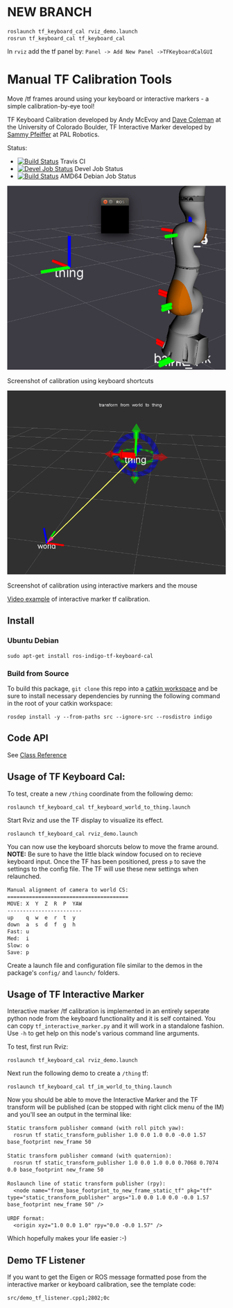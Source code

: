 # NEW BRANCH

```
roslaunch tf_keyboard_cal rviz_demo.launch
rosrun tf_keyboard_cal tf_keyboard_cal
```

In `rviz` add the tf panel by: `Panel -> Add New Panel ->TFKeyboardCalGUI`


# Manual TF Calibration Tools

Move /tf frames around using your keyboard or interactive markers - a simple calibration-by-eye tool!

TF Keyboard Calibration developed by Andy McEvoy and [Dave Coleman](http://dav.ee/) at the University of Colorado Boulder, TF Interactive Marker developed by [Sammy Pfeiffer](http://github.com/awesomebytes) at PAL Robotics.

Status:

 * [![Build Status](https://travis-ci.org/davetcoleman/tf_keyboard_cal.svg)](https://travis-ci.org/davetcoleman/tf_keyboard_cal) Travis CI
 * [![Devel Job Status](http://jenkins.ros.org/buildStatus/icon?job=devel-indigo-tf_keyboard_cal)](http://jenkins.ros.org/job/devel-indigo-tf_keyboard_cal) Devel Job Status
 * [![Build Status](http://jenkins.ros.org/buildStatus/icon?job=ros-indigo-tf-keyboard-cal_binarydeb_trusty_amd64)](http://jenkins.ros.org/job/ros-indigo-tf-keyboard-cal_binarydeb_trusty_amd64/) AMD64 Debian Job Status

![](resources/keyboard_screenshot.png)

Screenshot of calibration using keyboard shortcuts

![](resources/interactive_marker_screenshot.png)

Screenshot of calibration using interactive markers and the mouse

[Video example](https://www.youtube.com/watch?v=C9BbFv-C9Zo) of interactive marker tf calibration.

## Install

### Ubuntu Debian

    sudo apt-get install ros-indigo-tf-keyboard-cal

### Build from Source

To build this package, ``git clone`` this repo into a [catkin workspace](http://wiki.ros.org/catkin/Tutorials/create_a_workspace) and be sure to install necessary dependencies by running the following command in the root of your catkin workspace:

    rosdep install -y --from-paths src --ignore-src --rosdistro indigo

## Code API

See [Class Reference](http://docs.ros.org/indigo/api/tf_keyboard_cal/html/)

## Usage of TF Keyboard Cal:

To test, create a new ``/thing`` coordinate from the following demo:

    roslaunch tf_keyboard_cal tf_keyboard_world_to_thing.launch

Start Rviz and use the TF display to visualize its effect.

    roslaunch tf_keyboard_cal rviz_demo.launch

You can now use the keyboard shorcuts below to move the frame around. **NOTE:** Be sure to have the little black window focused on to recieve keyboard input. Once the TF has been positioned, press `p` to save the settings to the config file. The TF will use these new settings when relaunched.

    Manual alignment of camera to world CS:
    =======================================
    MOVE: X  Y  Z  R  P  YAW
    ------------------------
    up    q  w  e  r  t  y
    down  a  s  d  f  g  h
    Fast: u
    Med:  i
    Slow: o
    Save: p

Create a launch file and configuration file similar to the demos in the package's ``config/`` and ``launch/`` folders.


## Usage of TF Interactive Marker

Interactive marker /tf calibration is implemented in an entirely seperate python node from the keyboard functionality and it is self contained. You can copy ``tf_interactive_marker.py`` and it will work in a standalone fashion. Use ``-h`` to get help on this node's various command line arguments.

To test, first run Rviz:

    roslaunch tf_keyboard_cal rviz_demo.launch

Next run the following demo to create a ``/thing`` tf:

    roslaunch tf_keyboard_cal tf_im_world_to_thing.launch

Now you should be able to move the Interactive Marker and the TF transform will be published (can be stopped with right click menu of the IM) and you'll see an output in the terminal like:

````
Static transform publisher command (with roll pitch yaw):
  rosrun tf static_transform_publisher 1.0 0.0 1.0 0.0 -0.0 1.57 base_footprint new_frame 50

Static transform publisher command (with quaternion):
  rosrun tf static_transform_publisher 1.0 0.0 1.0 0.0 0.7068 0.7074 0.0 base_footprint new_frame 50

Roslaunch line of static transform publisher (rpy):
  <node name="from_base_footprint_to_new_frame_static_tf" pkg="tf" type="static_transform_publisher" args="1.0 0.0 1.0 0.0 -0.0 1.57 base_footprint new_frame 50" />

URDF format:
  <origin xyz="1.0 0.0 1.0" rpy="0.0 -0.0 1.57" />
````

Which hopefully makes your life easier :-)

## Demo TF Listener

If you want to get the Eigen or ROS message formatted pose from the interactive marker or keyboard calibration, see the template code:

    src/demo_tf_listener.cpp1;2802;0c
